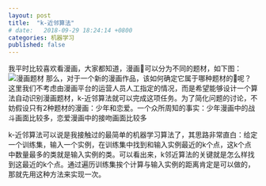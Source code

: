 ```yaml
---
layout: post
title:  "k-近邻算法"
# date:   2018-09-29 18:24:14 +0800
categories: 机器学习
published: false
---
```

我平时比较喜欢看漫画，大家都知道，漫画可以分为不同的题材，如下图：
![漫画题材](https://i.loli.net/2018/10/12/5bc062fbd4555.png) 
那么，对于一个新的漫画作品，该如何确定它属于哪种题材的呢？这里我们不考虑由漫画平台的运营人员人工指定的情况，而是希望能够设计一个算法自动识别漫画题材，k-近邻算法就可以完成这项任务。为了简化问题的讨论，不妨假设只有2种题材的漫画：少年和恋爱。一个众所周知的事实：少年漫画中的战斗画面比较多，恋爱漫画中的接吻画面比较多

k-近邻算法可以说是我接触过的最简单的机器学习算法了，其思路非常直白：给定一个训练集，输入一个实例，在训练集中找到和输入实例最近的k个点，这k个点中数量最多的类就是输入实例的类。可以看出来，k邻近算法的关键就是怎么样找到这最近的k个点。通过遍历训练集挨个计算与输入实例的距离肯定是可以做的，那就先用这种方法来实现一次。
